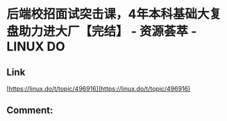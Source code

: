 # 后端校招面试突击课，4年本科基础大复盘助力进大厂【完结】 - 资源荟萃 - LINUX DO
## Link 
 [https://linux.do/t/topic/496916](https://linux.do/t/topic/496916) 
 ## Comment: